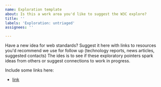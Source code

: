 ```yaml
---
name: Exploration template
about: Is this a work area you'd like to suggest the W3C explore?
title: ''
labels: 'Exploration: untriaged'
assignees: ''

---
```


Have a new idea for web standards? Suggest it here with links to resources you'd recommend we use for follow up (technology reports, news articles, suggested contacts)
The ides is to see if these exploratory pointers spark ideas from others or suggest connections to work in progress. 

Include some links here: 
* [link]()
